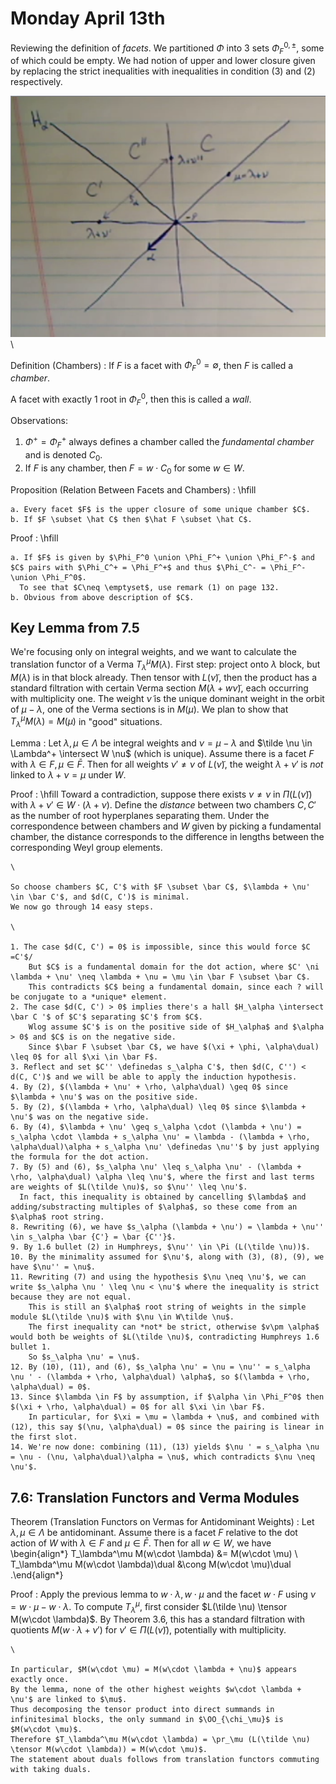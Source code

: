 # Monday April 13th

Reviewing the definition of *facets*.
We partitioned $\Phi$ into 3 sets $\Phi_F^{0, \pm}$, some of which could be empty.
We had notion of upper and lower closure given by replacing the strict inequalities with inequalities in condition (3) and (2) respectively.

![](figures/image_2020-04-13-09-07-07.png)\

Definition (Chambers)
: If $F$ is a facet with $\Phi_F^0=\emptyset$, then $F$ is called a *chamber*.

A facet with exactly 1 root in $\Phi_F^0$, then this is called a *wall*.

Observations:

1. $\Phi^+ = \Phi_F^+$ always defines a chamber called the *fundamental chamber* and is denoted $C_0$.
2. If $F$ is any chamber, then $F = w\cdot C_0$ for some $w\in W$.

Proposition (Relation Between Facets and Chambers)
:   \hfill
    
    a. Every facet $F$ is the upper closure of some unique chamber $C$.
    b. If $F \subset \hat C$ then $\hat F \subset \hat C$.

Proof
:   \hfill

    a. If $F$ is given by $\Phi_F^0 \union \Phi_F^+ \union \Phi_F^-$ and $C$ pairs with $\Phi_C^+ = \Phi_F^+$ and thus $\Phi_C^- = \Phi_F^- \union \Phi_F^0$.
      To see that $C\neq \emptyset$, use remark (1) on page 132.
    b. Obvious from above description of $C$.

## Key Lemma from 7.5

We're focusing only on integral weights, and we want to calculate the translation functor of a Verma $T_\lambda^\mu M(\lambda)$.
First step: project onto $\lambda$ block, but $M(\lambda)$ is in that block already.
Then tensor with $L(\tilde \nu)$, then the product has a standard filtration with certain Verma section $M(\lambda + w\tilde \nu)$, each occurring with multiplicity one.
The weight $\tilde \nu$ is the unique dominant weight in the orbit of $\mu - \lambda$, one of the Verma sections is in $M(\mu)$.
We plan to show that $T_\lambda^\mu M(\lambda) = M(\mu)$ in "good" situations.

Lemma
:   Let $\lambda, \mu \in \Lambda$ be integral weights and $\nu = \mu - \lambda$ and $\tilde \nu \in \Lambda^+ \intersect W \nu$ (which is unique).
    Assume there is a facet $F$ with $\lambda \in F, \mu \in \bar F$.
    Then for all weights $\nu' \neq \nu$ of $L(\tilde\nu)$, the weight $\lambda + \nu'$ is *not* linked to $\lambda + \nu = \mu$ under $W$.

Proof
:   \hfill
    Toward a contradiction, suppose there exists $\nu \neq \nu$ in $\Pi(L(\tilde \nu))$ with $\lambda + \nu' \in W\cdot (\lambda + \nu)$.
    Define the *distance* between two chambers $C, C'$ as the number of root hyperplanes separating them.
    Under the correspondence between chambers and $W$ given by picking a fundamental chamber, the distance corresponds to the difference in lengths between the corresponding Weyl group elements.

    \

    So choose chambers $C, C'$ with $F \subset \bar C$, $\lambda + \nu' \in \bar C'$, and $d(C, C')$ is minimal.
    We now go through 14 easy steps.

    \

    1. The case $d(C, C') = 0$ is impossible, since this would force $C =C'$/
        But $C$ is a fundamental domain for the dot action, where $C' \ni \lambda + \nu' \neq \lambda + \nu = \mu \in \bar F \subset \bar C$.
        This contradicts $C$ being a fundamental domain, since each ? will be conjugate to a *unique* element.
    2. The case $d(C, C') > 0$ implies there's a hall $H_\alpha \intersect \bar C '$ of $C'$ separating $C'$ from $C$.
        Wlog assume $C'$ is on the positive side of $H_\alpha$ and $\alpha > 0$ and $C$ is on the negative side.
        Since $\bar F \subset \bar C$, we have $(\xi + \phi, \alpha\dual) \leq 0$ for all $\xi \in \bar F$.
    3. Reflect and set $C'' \definedas s_\alpha C'$, then $d(C, C'') < d(C, C')$ and we will be able to apply the induction hypothesis.
    4. By (2), $(\lambda + \nu' + \rho, \alpha\dual) \geq 0$ since $\lambda + \nu'$ was on the positive side.
    5. By (2), $(\lambda + \rho, \alpha\dual) \leq 0$ since $\lambda + \nu'$ was on the negative side.
    6. By (4), $\lambda + \nu' \geq s_\alpha \cdot (\lambda + \nu') = s_\alpha \cdot \lambda + s_\alpha \nu' = \lambda - (\lambda + \rho, \alpha\dual)\alpha + s_\alpha \nu' \definedas \nu''$ by just applying the formula for the dot action.
    7. By (5) and (6), $s_\alpha \nu' \leq s_\alpha \nu' - (\lambda + \rho, \alpha\dual) \alpha \leq \nu'$, where the first and last terms are weights of $L(\tilde \nu)$, so $\nu'' \leq \nu'$.
      In fact, this inequality is obtained by cancelling $\lambda$ and adding/substracting multiples of $\alpha$, so these come from an $\alpha$ root string.
    8. Rewriting (6), we have $s_\alpha (\lambda + \nu') = \lambda + \nu'' \in s_\alpha \bar {C'} = \bar {C''}$.
    9. By 1.6 bullet (2) in Humphreys, $\nu'' \in \Pi (L(\tilde \nu))$.
    10. By the minimality assumed for $\nu'$, along with (3), (8), (9), we have $\nu'' = \nu$.
    11. Rewriting (7) and using the hypothesis $\nu \neq \nu'$, we can write $s_\alpha \nu ' \leq \nu < \nu'$ where the inequality is strict because they are not equal.
        This is still an $\alpha$ root string of weights in the simple module $L(\tilde \nu)$ with $\nu \in W\tilde \nu$.
        The first inequality can *not* be strict, otherwise $v\pm \alpha$ would both be weights of $L(\tilde \nu)$, contradicting Humphreys 1.6 bullet 1.
        So $s_\alpha \nu' = \nu$.
    12. By (10), (11), and (6), $s_\alpha \nu' = \nu = \nu'' = s_\alpha \nu ' - (\lambda + \rho, \alpha\dual) \alpha$, so $(\lambda + \rho, \alpha\dual) = 0$.
    13. Since $\lambda \in F$ by assumption, if $\alpha \in \Phi_F^0$ then $(\xi + \rho, \alpha\dual) = 0$ for all $\xi \in \bar F$.
        In particular, for $\xi = \mu = \lambda + \nu$, and combined with (12), this say $(\nu, \alpha\dual) = 0$ since the pairing is linear in the first slot.
    14. We're now done: combining (11), (13) yields $\nu ' = s_\alpha \nu = \nu - (\nu, \alpha\dual)\alpha = \nu$, which contradicts $\nu \neq \nu'$.

## 7.6: Translation Functors and Verma Modules

Theorem (Translation Functors on Vermas for Antidominant Weights)
:   Let $\lambda, \mu \in \Lambda$ be antidominant.
    Assume there is a facet $F$ relative to the dot action of $W$ with $\lambda \in F$ and $\mu \in \bar F$.
    Then for all $w\in W$, we have
    \begin{align*}
    T_\lambda^\mu M(w\cdot \lambda) &= M(w\cdot \mu) \\
    T_\lambda^\mu M(w\cdot \lambda)\dual &\cong M(w\cdot \mu)\dual
    .\end{align*}

Proof
:   Apply the previous lemma to $w\cdot \lambda, w\cdot \mu$ and the facet $w\cdot F$ using $\nu = w\cdot \mu - w\cdot \lambda$.
    To compute $T_\lambda^\mu$, first consider $L(\tilde \nu) \tensor M(w\cdot \lambda)$.
    By Theorem 3.6, this has a standard filtration with quotients $M(w\cdot \lambda + \nu')$ for $\nu' \in \Pi(L(\tilde \nu))$, potentially with multiplicity.

    \

    In particular, $M(w\cdot \mu) = M(w\cdot \lambda + \nu)$ appears exactly once.
    By the lemma, none of the other highest weights $w\cdot \lambda + \nu'$ are linked to $\mu$.
    Thus decomposing the tensor product into direct summands in infinitesimal blocks, the only summand in $\OO_{\chi_\mu}$ is $M(w\cdot \mu)$.
    Therefore $T_\lambda^\mu M(w\cdot \lambda) = \pr_\mu (L(\tilde \nu) \tensor M(w\cdot \lambda)) = M(w\cdot \mu)$.
    The statement about duals follows from translation functors commuting with taking duals.


